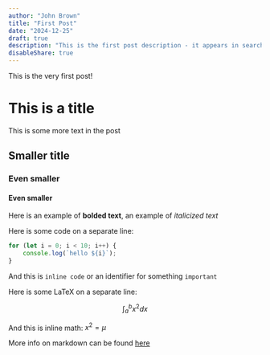 ```yaml
---
author: "John Brown"
title: "First Post"
date: "2024-12-25"
draft: true
description: "This is the first post description - it appears in search engines and at the top of the page"
disableShare: true
---
```


This is the very first post!

# This is a title

This is some more text in the post

## Smaller title

### Even smaller

#### Even smaller

Here is an example of **bolded text**, an example of *italicized text*

Here is some code on a separate line:

```javascript
for (let i = 0; i < 10; i++) {
    console.log(`hello ${i}`);
}
```

And this is `inline code` or an identifier for something `important`

Here is some LaTeX on a separate line:

$$ 
\int_{a}^{b} x^2 dx 
$$

And this is inline math: $x^2 = \mu$

More info on markdown can be found [here](https://docs.github.com/en/get-started/writing-on-github/getting-started-with-writing-and-formatting-on-github/basic-writing-and-formatting-syntax)